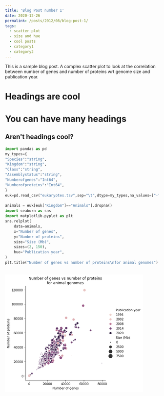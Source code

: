 ```yaml
---
title: 'Blog Post number 1'
date: 2020-12-26
permalink: /posts/2012/08/blog-post-1/
tags:
  - scatter plot
  - size and hue	
  - cool posts
  - category1
  - category2
---
```


This is a sample blog post. A complex scatter plot to look at the correlation between number of genes and number of proteins wrt genome size and publication year.

Headings are cool
======

You can have many headings
======

Aren't headings cool?
------

```python
import pandas as pd
my_types={
"Species":"string",
"Kingdom":"string",
"Class":"string",
"Assemblystatus":"string",
"Numberofgenes":"Int64",
"Numberofproteins":"Int64",
}
euk=pd.read_csv("eukaryotes.tsv",sep="\t",dtype=my_types,na_values=["-"])

animals = euk[euk["Kingdom"]=="Animals"].dropna()
import seaborn as sns
import matplotlib.pyplot as plt
sns.relplot(
    data=animals,
    x="Number of genes",
    y="Number of proteins",
    size="Size (Mb)",
    sizes=(2, 150),
    hue="Publication year",
)
plt.title("Number of genes vs number of proteins\nfor animal genomes")
```
<br/><img src='/files/output_0_2.png'>
